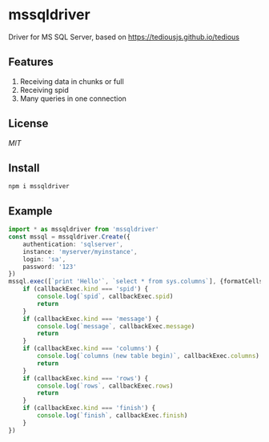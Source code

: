 # mssqldriver
Driver for MS SQL Server, based on https://tediousjs.github.io/tedious
## Features
1. Receiving data in chunks or full
2. Receiving spid
3. Many queries in one connection
## License
*MIT*
## Install
```
npm i mssqldriver
```
## Example
```typescript
import * as mssqldriver from 'mssqldriver'
const mssql = mssqldriver.Create({
    authentication: 'sqlserver',
    instance: 'myserver/myinstance',
    login: 'sa',
    password: '123'
})
mssql.exec([`print 'Hello'`, `select * from sys.columns`], {formatCells: 'string', hasSpid: true, receiveMessage: 'directly', receiveTables: 200}, callbackExec => {
    if (callbackExec.kind === 'spid') {
        console.log(`spid`, callbackExec.spid)
        return
    }
    if (callbackExec.kind === 'message') {
        console.log(`message`, callbackExec.message)
        return
    }
    if (callbackExec.kind === 'columns') {
        console.log(`columns (new table begin)`, callbackExec.columns)
        return
    }
    if (callbackExec.kind === 'rows') {
        console.log(`rows`, callbackExec.rows)
        return
    }
    if (callbackExec.kind === 'finish') {
        console.log(`finish`, callbackExec.finish)
    }
})
```
